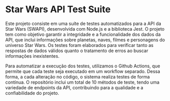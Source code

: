 # Star Wars API Test Suite

Este projeto consiste em uma suíte de testes automatizados para a API da Star Wars (SWAPI), desenvolvida com Node.js e a biblioteca Jest. O  projeto tem como objetivo garantir a integridade e a funcionalidade dos dados da API, que inclui informações sobre planetas, naves, filmes e personagens do universo Star Wars. Os testes foram elaborados para verificar tanto as respostas de dados válidos quanto o tratamento de erros ao buscar informações inexistentes.

Para automatizar a execução dos testes, utilizamos o Github Actions, que permite que cada teste seja executado em um workflow separado. Dessa forma, a cada alteração no código, o sistema realiza testes de forma contínua. O repositório inclui um total de 10 métodos de teste, tendo uma variedade de endpoints da API, contribuindo para a qualidade e a confiabilidade do projeto. 

